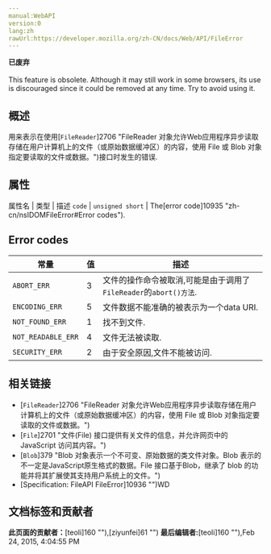 ```yaml
---
manual:WebAPI
version:0
lang:zh
rawUrl:https://developer.mozilla.org/zh-CN/docs/Web/API/FileError
---
```






**已废弃**<br></br>This feature is obsolete. Although it may still work in some browsers, its use is discouraged since it could be removed at any time. Try to avoid using it.



## 概述<a name="概述"></a>


用来表示在使用[`FileReader`]2706 "FileReader 对象允许Web应用程序异步读取存储在用户计算机上的文件（或原始数据缓冲区）的内容，使用 File 或 Blob 对象指定要读取的文件或数据。")接口时发生的错误.


## 属性<a name="Attributes"></a>
属性名 | 类型 | 描述 
`code` | `unsigned short` | The[error code]10935 "zh-cn/nsIDOMFileError#Error codes"). 


## Error codes<a name="Error_codes"></a>
常量 | 值 | 描述 
 ---  |  ---  |  ---  | 
`ABORT_ERR` | 3 | 文件的操作命令被取消,可能是由于调用了`FileReader`的`abort()方法`. 
`ENCODING_ERR` | 5 | 文件数据不能准确的被表示为一个data URI. 
`NOT_FOUND_ERR` | 1 | 找不到文件. 
`NOT_READABLE_ERR` | 4 | 文件无法被读取. 
`SECURITY_ERR` | 2 | 由于安全原因,文件不能被访问. 


## 相关链接<a name="相关链接"></a>

* [`FileReader`]2706 "FileReader 对象允许Web应用程序异步读取存储在用户计算机上的文件（或原始数据缓冲区）的内容，使用 File 或 Blob 对象指定要读取的文件或数据。")
* [`File`]2701 "文件(File) 接口提供有关文件的信息，并允许网页中的 JavaScript 访问其内容。")
* [`Blob`]379 "Blob 对象表示一个不可变、原始数据的类文件对象。Blob 表示的不一定是JavaScript原生格式的数据。File 接口基于Blob，继承了 blob 的功能并将其扩展使其支持用户系统上的文件。")
* [Specification: FileAPI FileError]10936 "")WD



## 文档标签和贡献者
**此页面的贡献者：**[teoli]160 ""),[ziyunfei]61 "")
**最后编辑者:**[teoli]160 ""),<time>Feb 24, 2015, 4:04:55 PM</time>


